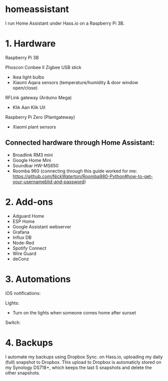 # homeassistant
I run Home Assistant under Hass.io on a Raspberry Pi 3B. 

# 1. Hardware

Raspberry Pi 3B

Phoscon Conbee II Zigbee USB stick
- Ikea light bulbs
- Xiaomi Aqara sensors (temperature/humidity & door window open/close)

RFLink gateway (Arduino Mega)
- Klik Aan Klik Uit

Raspberry Pi Zero (Plantgateway)
- Xiaomi plant sensors


## Connected hardware through Home Assistant:
- Broadlink RM3 mini
- Google Home Mini
- Soundbar HW-MS650
- Roomba 960 (connecting through this guide worked for me: https://github.com/NickWaterton/Roomba980-Python#how-to-get-your-usernameblid-and-password)

# 2. Add-ons

- Adguard Home
- ESP Home
- Google Assistant webserver
- Grafana
- Influx DB
- Node-Red
- Spotify Connect
- Wire Guard
- deConz

# 3. Automations

iOS notifications:

Lights:
- Turn on the lights when someone comes home after sunset

Switch:


# 4. Backups

I automate my backups using Dropbox Sync. on Hass.io, uploading my daily (full) snapshot to Dropbox. This upload to Dropbox is automaticly stored on my Synology DS718+, which keeps the last 5 snapshots and delete the other snapshots. 

